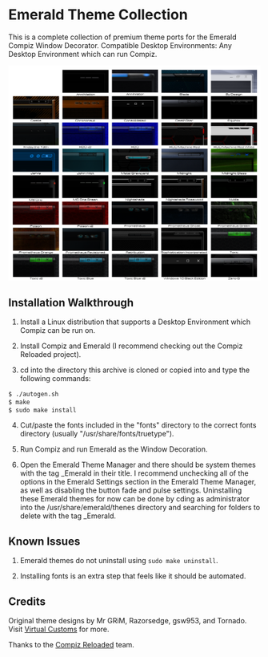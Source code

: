 Emerald Theme Collection
========================
This is a complete collection of premium theme ports for the Emerald Compiz Window Decorator. Compatible Desktop Environments: Any Desktop Environment which can run Compiz.

![Emerald_Theme_Collection](https://github.com/OliverKurz/emerald-theme-collection/raw/master/images/Preview.png)

Installation Walkthrough
------------------------
1. Install a Linux distribution that supports a Desktop Environment which Compiz can be run on.

2. Install Compiz and Emerald (I recommend checking out the Compiz Reloaded project).

3. cd into the directory this archive is cloned or copied into and type the following commands:

```
$ ./autogen.sh
$ make
$ sudo make install
```

4. Cut/paste the fonts included in the "fonts" directory to the correct fonts directory (usually "/usr/share/fonts/truetype").

5. Run Compiz and run Emerald as the Window Decoration.

6. Open the Emerald Theme Manager and there should be system themes with the tag _Emerald in their title. I recommend unchecking all of the options in the Emerald Settings section in the Emerald Theme Manager, as well as disabling the button fade and pulse settings. Uninstalling these Emerald themes for now can be done by cding as administrator into the /usr/share/emerald/thenes directory and searching for folders to delete with the tag _Emerald.

Known Issues
------------
1. Emerald themes do not uninstall using `sudo make uninstall`.

2. Installing fonts is an extra step that feels like it should be automated.

Credits
--------
Original theme designs by Mr GRiM, Razorsedge, gsw953, and Tornado. Visit [Virtual Customs](http://virtualcustoms.net/forum.php) for more.

Thanks to the [Compiz Reloaded](https://github.com/compiz-reloaded) team.